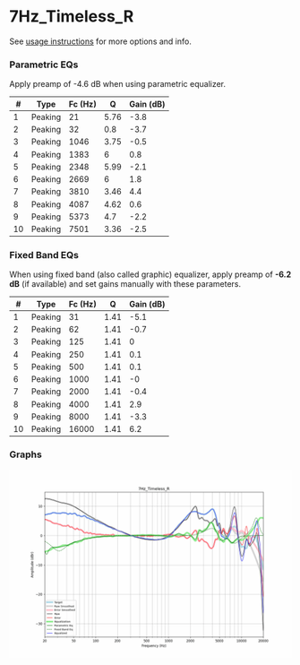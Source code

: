 # 7Hz_Timeless_R
See [usage instructions](https://github.com/jaakkopasanen/AutoEq#usage) for more options and info.

### Parametric EQs
Apply preamp of -4.6 dB when using parametric equalizer.

|   # | Type    |   Fc (Hz) |    Q |   Gain (dB) |
|-----|---------|-----------|------|-------------|
|   1 | Peaking |        21 | 5.76 |        -3.8 |
|   2 | Peaking |        32 | 0.8  |        -3.7 |
|   3 | Peaking |      1046 | 3.75 |        -0.5 |
|   4 | Peaking |      1383 | 6    |         0.8 |
|   5 | Peaking |      2348 | 5.99 |        -2.1 |
|   6 | Peaking |      2669 | 6    |         1.8 |
|   7 | Peaking |      3810 | 3.46 |         4.4 |
|   8 | Peaking |      4087 | 4.62 |         0.6 |
|   9 | Peaking |      5373 | 4.7  |        -2.2 |
|  10 | Peaking |      7501 | 3.36 |        -2.5 |

### Fixed Band EQs
When using fixed band (also called graphic) equalizer, apply preamp of **-6.2 dB** (if available) and set gains manually with these parameters.

|   # | Type    |   Fc (Hz) |    Q |   Gain (dB) |
|-----|---------|-----------|------|-------------|
|   1 | Peaking |        31 | 1.41 |        -5.1 |
|   2 | Peaking |        62 | 1.41 |        -0.7 |
|   3 | Peaking |       125 | 1.41 |         0   |
|   4 | Peaking |       250 | 1.41 |         0.1 |
|   5 | Peaking |       500 | 1.41 |         0.1 |
|   6 | Peaking |      1000 | 1.41 |        -0   |
|   7 | Peaking |      2000 | 1.41 |        -0.4 |
|   8 | Peaking |      4000 | 1.41 |         2.9 |
|   9 | Peaking |      8000 | 1.41 |        -3.3 |
|  10 | Peaking |     16000 | 1.41 |         6.2 |

### Graphs
![](./7Hz_Timeless_R.png)
